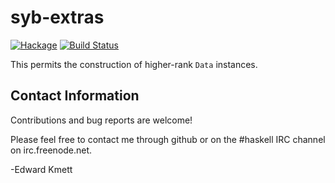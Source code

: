 syb-extras
==========

[![Hackage](https://img.shields.io/hackage/v/syb-extras.svg)](https://hackage.haskell.org/package/syb-extras) [![Build Status](https://secure.travis-ci.org/ekmett/syb-extras.png?branch=master)](http://travis-ci.org/ekmett/syb-extras)

This permits the construction of higher-rank `Data` instances.

Contact Information
-------------------

Contributions and bug reports are welcome!

Please feel free to contact me through github or on the #haskell IRC channel on irc.freenode.net.

-Edward Kmett

